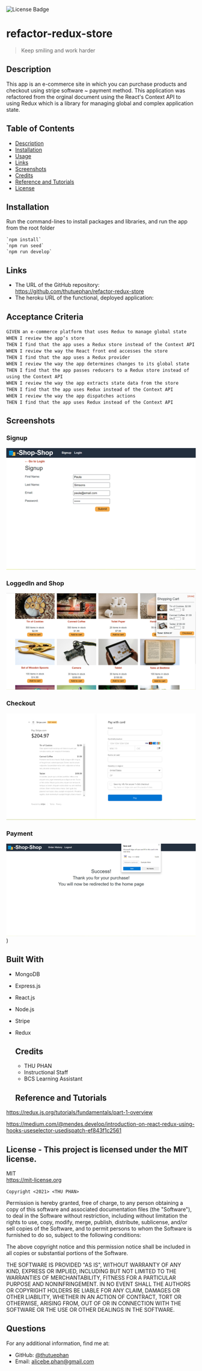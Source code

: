 ![License Badge](https://img.shields.io/badge/license-MIT-green.svg)
# refactor-redux-store
  > Keep smiling and work harder
  
  ## Description
This app is an e-commerce site in which you can purchase products and checkout using stripe software ~ payment method. This application was refactored from the orginal document using the React's Context API to using Redux  which is a library for managing global and complex application state.

  ## Table of Contents
  - [Description](#)
  - [Installation](#installation)
  - [Usage](#usage)
  - [Links](#links)
  - [Screenshots](#screenshots)
  - [Credits](#credits)
  - [Reference and Tutorials](#reference)
  - [License](#license)

  ## Installation
   Run the command-lines to install packages and libraries,  and run the app from the root folder
   
    `npm install` 
    `npm run seed`
    `npm run develop`

  ## Links
  * The URL of the GitHub repository: https://github.com/thutuephan/refactor-redux-store
  * The heroku URL of the functional, deployed application: 

  ## Acceptance Criteria
    
    
`GIVEN an e-commerce platform that uses Redux to manage global state` <br/>
`WHEN I review the app’s store` <br/>
`THEN I find that the app uses a Redux store instead of the Context API` <br/>
`WHEN I review the way the React front end accesses the store` <br/>
`THEN I find that the app uses a Redux provider` <br/>
`WHEN I review the way the app determines changes to its global state` <br/>
`THEN I find that the app passes reducers to a Redux store instead of using the Context API` <br/>
`WHEN I review the way the app extracts state data from the store`<br/>
`THEN I find that the app uses Redux instead of the Context API`<br/>
`WHEN I review the way the app dispatches actions`<br/>
`THEN I find that the app uses Redux instead of the Context API`<br/>


  ## Screenshots
  ### Signup
  ![signup](https://github.com/thutuephan/refactor-redux-store/blob/main/client/src/assets/signup.png)
  ### LoggedIn and Shop
  ![login-and-shop](https://github.com/thutuephan/refactor-redux-store/blob/main/client/src/assets/loggedin-and-shop.png)
  ### Checkout
  ![checkout](https://github.com/thutuephan/refactor-redux-store/blob/main/client/src/assets/checkout.png)
  ### Payment
  ![pay](https://github.com/thutuephan/refactor-redux-store/blob/main/client/src/assets/payment.png))
  
  
  ## Built With
* MongoDB
* Express.js
* React.js
* Node.js
* Stripe
* Redux

  ## Credits
  * THU PHAN  
  * Instructional Staff
  * BCS Learning Assistant
  
  
  ## Reference and Tutorials

https://redux.js.org/tutorials/fundamentals/part-1-overview

https://medium.com/@mendes.develop/introduction-on-react-redux-using-hooks-useselector-usedispatch-ef843f1c2561

  ## License - This project is licensed under the MIT license.
  MIT
  <br>
  https://mit-license.org
  
    Copyright <2021> <THU PHAN>

Permission is hereby granted, free of charge, to any person obtaining a copy of this software and associated documentation files (the "Software"), to deal in the Software without restriction, including without limitation the rights to use, copy, modify, merge, publish, distribute, sublicense, and/or sell copies of the Software, and to permit persons to whom the Software is furnished to do so, subject to the following conditions:

The above copyright notice and this permission notice shall be included in all copies or substantial portions of the Software.

THE SOFTWARE IS PROVIDED "AS IS", WITHOUT WARRANTY OF ANY KIND, EXPRESS OR IMPLIED, INCLUDING BUT NOT LIMITED TO THE WARRANTIES OF MERCHANTABILITY, FITNESS FOR A PARTICULAR PURPOSE AND NONINFRINGEMENT. IN NO EVENT SHALL THE AUTHORS OR COPYRIGHT HOLDERS BE LIABLE FOR ANY CLAIM, DAMAGES OR OTHER LIABILITY, WHETHER IN AN ACTION OF CONTRACT, TORT OR OTHERWISE, ARISING FROM, OUT OF OR IN CONNECTION WITH THE SOFTWARE OR THE USE OR OTHER DEALINGS IN THE SOFTWARE.

  
  
  ## Questions
  For any additional information, find me at:
  <br>
  * GitHub: [@thutuephan](https://github.com/thutuephan)
  * Email: [alicebe.phan@gmail.com](mailto:alicebe.phan@gmail.com)
